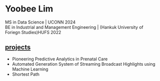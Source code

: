 # Yoobee Lim
MS in Data Science | UCONN 2024 <br />
BE in Industrial and Management Engineering | (Hankuk University of Foriegn Studies)HUFS 2022

## [projects](projects/)
- Pioneering Predictive Analytics in Prenatal Care
- Automated Generation System of Streaming Broadcast Highlights using Machine Learning
- Shortest Path
